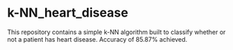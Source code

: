 # k-NN_heart_disease
This repository contains a simple k-NN algorithm built to classify whether or not a patient has heart disease. Accuracy of 85.87% achieved.
